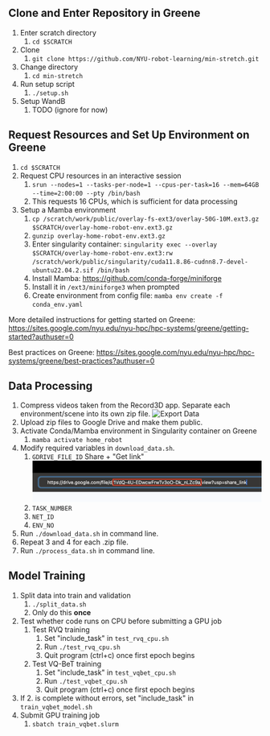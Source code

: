 ## Clone and Enter Repository in Greene
1. Enter scratch directory
    1. `cd $SCRATCH`
2. Clone
    1. `git clone https://github.com/NYU-robot-learning/min-stretch.git` 
3. Change directory
    1. `cd min-stretch`
4. Run setup script
    1. `./setup.sh`
5. Setup WandB
    1. TODO (ignore for now)

<!-- ## Setting up Mamba Environment

1. Download [mamba](https://mamba.readthedocs.io/en/latest/installation/mamba-installation.html#mamba-install) with instructions from [here](https://github.com/conda-forge/miniforge?tab=readme-ov-file#unix-like-platforms-mac-os--linux), also shown below
    1. Run the commands below in terminal and follow the instructions
        
        ```bash
        curl -L -O "https://github.com/conda-forge/miniforge/releases/latest/download/Miniforge3-$(uname)-$(uname -m).sh"
        bash Miniforge3-$(uname)-$(uname -m).sh
        ```
        
    2. Re-open shell and run `mamba activate` if not already in the base environment
2. Create environment
    1. `mamba env create -f conda_env.yaml` -->

## Request Resources and Set Up Environment on Greene
1. `cd $SCRATCH`
2. Request CPU resources in an interactive session
    1. `srun --nodes=1 --tasks-per-node=1 --cpus-per-task=16 --mem=64GB --time=2:00:00 --pty /bin/bash`
    2. This requests 16 CPUs, which is sufficient for data processing
3. Setup a Mamba environment
    1. `cp /scratch/work/public/overlay-fs-ext3/overlay-50G-10M.ext3.gz $SCRATCH/overlay-home-robot-env.ext3.gz`
    2. `gunzip overlay-home-robot-env.ext3.gz`
    3. Enter singularity container: `singularity exec --overlay $SCRATCH/overlay-home-robot-env.ext3:rw /scratch/work/public/singularity/cuda11.8.86-cudnn8.7-devel-ubuntu22.04.2.sif /bin/bash`
    4. Install Mamba: https://github.com/conda-forge/miniforge
    5. Install it in `/ext3/miniforge3` when prompted
    6. Create environment from config file: `mamba env create -f conda_env.yaml`

More detailed instructions for getting started on Greene: https://sites.google.com/nyu.edu/nyu-hpc/hpc-systems/greene/getting-started?authuser=0

Best practices on Greene: https://sites.google.com/nyu.edu/nyu-hpc/hpc-systems/greene/best-practices?authuser=0
## Data Processing
1.  Compress videos taken from the Record3D app. Separate each environment/scene into its own zip file.
    ![Export Data](https://github.com/user-attachments/assets/2c22358e-d0ad-4e18-8058-556156235e8a)
2. Upload zip files to Google Drive and make them public.
3. Activate Conda/Mamba environment in Singularity container on Greene
    1. `mamba activate home_robot`
4. Modify required variables in `download_data.sh`.
   1. `GDRIVE_FILE_ID` 
   Share + "Get link" ![](images/file_id.png)
   2. `TASK_NUMBER`
   3. `NET_ID`
   4. `ENV_NO`
5. Run `./download_data.sh` in command line.
6. Repeat 3 and 4 for each .zip file. 
7. Run `./process_data.sh` in command line.

## Model Training
1. Split data into train and validation
    1. `./split_data.sh`
    2. Only do this **once**
2. Test whether code runs on CPU before submitting a GPU job
    1. Test RVQ training
        1. Set "include_task" in `test_rvq_cpu.sh`
        2. Run `./test_rvq_cpu.sh`
        3. Quit program (ctrl+c) once first epoch begins
    2. Test VQ-BeT training
        1. Set "include_task" in `test_vqbet_cpu.sh`
        2. Run `./test_vqbet_cpu.sh`
        3. Quit program (ctrl+c) once first epoch begins
3. If 2. is complete without errors, set "include_task" in `train_vqbet_model.sh`
4. Submit GPU training job
    1. `sbatch train_vqbet.slurm`

<!-- ## Robot Deployment
1.  -->

<!-- # Setting Up & Running Zero-Shot Models on Hello Robot Stretch

1. Ensure you have red cylindrical gripper tips on your Stretch’s end-effector
2. Clone and enter repository
    1. `git clone https://github.com/haritheja-e/robot-utility-models.git` 
    2. `cd robot-utility-models`

Open 2 terminal windows. On one side follow “Robot Server” instructions and on the other side follow “Imitation in Homes” instructions below. 

## Robot Server

This is run in the Hello Robot’s root pip environment (outside conda/mamba)

1. Enter the `robot-server` folder
    1. `cd robot-server`
2. Install required packages
    1. `pip install -r requirements.txt`
3. Start server
    1. If using the SE3’s default D405 wrist camera:
        1. `python3 start_server.py camera=d405` 
    2. If using an iPhone Pro (Record3D app’s USB Streaming)
        1. Ensure the phone’s angle relative to gripper is 75º using a third-party app (we use “Precise Level” app)
        2. `python3 start_server.py camera=iphone`

## Imitation in Homes

1. Download [mamba](https://mamba.readthedocs.io/en/latest/installation/mamba-installation.html#mamba-install) with instructions from [here](https://github.com/conda-forge/miniforge?tab=readme-ov-file#unix-like-platforms-mac-os--linux), also shown below
    1. Run the commands below in terminal and follow the instructions
        
        ```bash
        curl -L -O "https://github.com/conda-forge/miniforge/releases/latest/download/Miniforge3-$(uname)-$(uname -m).sh"
        bash Miniforge3-$(uname)-$(uname -m).sh
        ```
        
    2. Re-open shell and run `mamba activate` if not already in the base environment
2. Enter the `imitation-in-homes` folder
    1. `cd imitation-in-homes` 
3. Create environment
    1. `mamba env create -f conda_env.yaml`
4. Edit `configs/env_vars/env_vars.yaml`
    1. Set `project_root` variable to your imitation-in-homes directory
5. Load and run the desired policy (VQ-BeT): 
    1. `python run.py task=door_opening`
    2. `python run.py task=drawer_opening` 
    3. `python run.py task=reorientation`
    4. `python run.py task=bag_pick_up` 
    5. `python run.py task=tissue_pick_up`
6. Ensure the device you’re SSH-ing from and the robot are on the same network
7. Open the UI in your local browser at `http://ROBOT_IP:7860` 
8. Follow the instructions in the UI to run the policy. See the video below for a quick example of using the UI: 
    
    [ui_example.mov](Setting%20Up%20&%20Running%20Zero-Shot%20Models%20on%20Hello%20Rob%2066658ab1a6454f219e0fb1db1baa9d6f/ui_example.mov)
    
9. Optionally: run Diffusion Policy by
    1. `python run.py --config-name=run_diffusion task=door_opening`
    2. `python run.py --config-name=run_diffusion task=drawer_opening` 
    3. `python run.py --config-name=run_diffusion task=reorientation`
    4. `python run.py --config-name=run_diffusion task=bag_pick_up` 
    5. `python run.py --config-name=run_diffusion task=tissue_pick_up`
    6. Note: Diffusion Policy will run very slow on the robot’s CPU (upwards of 5 seconds per step). Modify the following to run on a GPU workstation: 
        1. Ensure the robot and GPU workstation are on the same network
        2. In `robot-server/configs/network/network.yaml` on your robot, set
            1. `host_address` to your robot’s IP
            2. `remote_address` to your workstation’s IP
            3. Then run `python3 start_server.py`
        3. We now instead run `run.py` on the workstation. In `imitation-in-homes/configs/run_diffusion.yaml` on your workstation set
            1. `network.host` to your workstation’s IP
            2. `network.remote` to your robot’s IP 
            3. Then run the desired `python run.py` command -->
